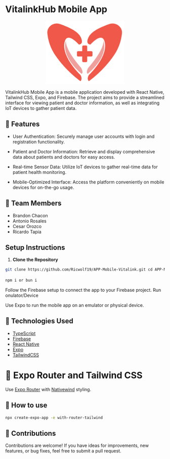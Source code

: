 # VitalinkHub Mobile App

<p align="center">
  <img width="250" height="200" src="public/favicon.png" alt="VitalinkHub Logo">
</p>

VitalinkHub Mobile App is a mobile application developed with React Native, Tailwind CSS, Expo, and Firebase. The project aims to provide a streamlined interface for viewing patient and doctor information, as well as integrating IoT devices to gather patient data.

## 🚀 Features
- User Authentication: Securely manage user accounts with login and registration functionality.

- Patient and Doctor Information: Retrieve and display comprehensive data about patients and doctors for easy access.

- Real-time Sensor Data: Utilize IoT devices to gather real-time data for patient health monitoring.

- Mobile-Optimized Interface: Access the platform conveniently on mobile devices for on-the-go usage.

## 👥 Team Members
- Brandon Chacon
- Antonio Rosales
- Cesar Orozco
- Ricardo Tapia

## Setup Instructions
1. **Clone the Repository**
```bash
git clone https://github.com/Ricwolf19/APP-Mobile-Vitalink.git cd APP-Mobile-Vitalink

npm i or bun i 

```
Follow the Firebase setup to connect the app to your Firebase project.
Run onulator/Device

Use Expo to run the mobile app on an emulator or physical device.

  ## 🔧 Technologies Used
    
- [TypeScript](https://www.typescriptlang.org/)
- [Firebase](https://firebase.google.com/)
- [React Native](https://reactnative.dev)
- [Expo](https://expo.dev)
- [TailwindCSS](https://tailwindcss.com)

# 🔧 Expo Router and Tailwind CSS

Use [Expo Router](https://docs.expo.dev/router/introduction/) with [Nativewind](https://www.nativewind.dev/v4/overview/) styling.

## 🚀 How to use

```sh
npx create-expo-app -e with-router-tailwind
```

## 🤝 Contributions

Contributions are welcome! If you have ideas for improvements, new features, or bug fixes, feel free to submit a pull request.